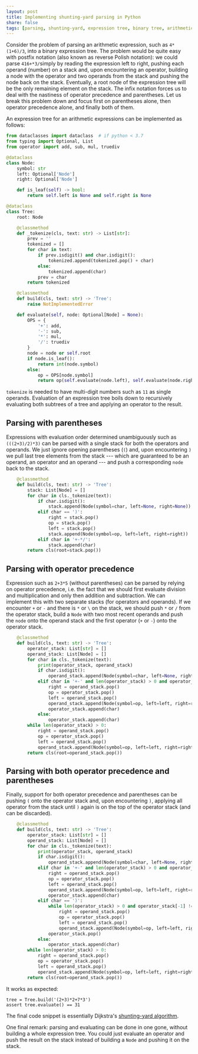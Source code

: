 ```yaml
---
layout: post
title: Implementing shunting-yard parsing in Python  
share: false
tags: [parsing, shunting-yard, expression tree, binary tree, arithmetic expression]
---
```

  
Consider the problem of parsing an arithmetic expression, such as `4*(1+6)/3`, into a binary expression tree. The problem would be quite easy with postfix notation (also known as reverse Polish notation): we could parse `416+*3/`simply by reading the expression left to right, pushing each operand (number) on a stack and, upon encountering an operator, building a node with the operator and two operands from the stack and pushing the node back on the stack. Eventually, a root node of the expression tree will be the only remaining element on the stack. The infix notation forces us to deal with the nastiness of operator precedence and parentheses. Let us break this problem down and focus first on parentheses alone, then operator precedence alone, and finally both of them.  
  
An expression tree for an arithmetic expressions can be implemented as follows:  
  
```python
from dataclasses import dataclass  # if python < 3.7
from typing import Optional, List
from operator import add, sub, mul, truediv

@dataclass
class Node:
    symbol: str
    left: Optional['Node']
    right: Optional['Node']

    def is_leaf(self) -> bool:
        return self.left is None and self.right is None

@dataclass
class Tree:
    root: Node

    @classmethod
    def _tokenize(cls, text: str) -> List[str]:
        prev = ''
        tokenized = []
        for char in text:
            if prev.isdigit() and char.isdigit():
                tokenized.append(tokenized.pop() + char)
            else:
                tokenized.append(char)
            prev = char
        return tokenized

    @classmethod
    def build(cls, text: str) -> 'Tree':
        raise NotImplementedError

    def evaluate(self, node: Optional[Node] = None):
        OPS = {
            '+': add,
            '-': sub,
            '*': mul,
            '/': truediv
        }
        node = node or self.root
        if node.is_leaf():
            return int(node.symbol)
        else:
            op = OPS[node.symbol]
            return op(self.evaluate(node.left), self.evaluate(node.right))
```

`tokenize` is needed to have multi-digit numbers such as `11` as single operands. Evaluation of an expression tree boils down to recursively evaluating both subtrees of a tree and applying an operator to the result.
  
## Parsing with parentheses

Expressions with evaluation order determined unambiguously such as `(((2+3)/2)*3)` can be parsed with a single stack for both the operators and operands. We just ignore opening parentheses (`(`) and, upon encountering `)` we pull last tree elements from the stack --- which are guaranteed to be an operand, an operator and an operand --- and push a corresponding `node` back to the stack.

```python
    @classmethod
    def build(cls, text: str) -> 'Tree':
        stack: List[Node] = []
        for char in cls._tokenize(text):
            if char.isdigit():
                stack.append(Node(symbol=char, left=None, right=None))
            elif char == ')':
                right = stack.pop()
                op = stack.pop()
                left = stack.pop()
                stack.append(Node(symbol=op, left=left, right=right))
            elif char in '+-*/':
                stack.append(char)
        return cls(root=stack.pop())
```

## Parsing with operator precedence

Expression such as `2+3*5` (without parentheses) can be parsed by relying on operator precedence, i.e. the fact that we should first evaluate division and multiplication and only then addition and subtraction. We can implement this with two separate stacks (for operators and operands). If we encounter `+` or `-` and there is `*` or `\` on the stack, we should push `*` or `/` from the operator stack, build a `Node` with two most recent operands and push the `node` onto the operand stack and the first operator (`+` or `-`) onto the operator stack.

```python
    @classmethod
    def build(cls, text: str) -> 'Tree':
        operator_stack: List[str] = []
        operand_stack: List[Node] = []
        for char in cls._tokenize(text):
            print(operator_stack, operand_stack)
            if char.isdigit():
                operand_stack.append(Node(symbol=char, left=None, right=None))
            elif char in '+-' and len(operator_stack) > 0 and operator_stack[-1] in '*/':
                right = operand_stack.pop()
                op = operator_stack.pop()
                left = operand_stack.pop()
                operand_stack.append(Node(symbol=op, left=left, right=right))
                operator_stack.append(char)
            else:
                operator_stack.append(char)
        while len(operator_stack) > 0:
            right = operand_stack.pop()
            op = operator_stack.pop()
            left = operand_stack.pop()
            operand_stack.append(Node(symbol=op, left=left, right=right))
        return cls(root=operand_stack.pop())
```

## Parsing with both operator precedence and parentheses

Finally, support for both operator precedence and parentheses can be pushing `(` onto the operator stack and, upon encountering `)`, applying all operator from the stack until `)` again is on the top of the operator stack (and can be discarded).

```python
    @classmethod
    def build(cls, text: str) -> 'Tree':
        operator_stack: List[str] = []
        operand_stack: List[Node] = []
        for char in cls._tokenize(text):
            print(operator_stack, operand_stack)
            if char.isdigit():
                operand_stack.append(Node(symbol=char, left=None, right=None))
            elif char in '+-' and len(operator_stack) > 0 and operator_stack[-1] in '*/':
                right = operand_stack.pop()
                op = operator_stack.pop()
                left = operand_stack.pop()
                operand_stack.append(Node(symbol=op, left=left, right=right))
                operator_stack.append(char)
            elif char == ')':
                while len(operator_stack) > 0 and operator_stack[-1] != '(':
                    right = operand_stack.pop()
                    op = operator_stack.pop()
                    left = operand_stack.pop()
                    operand_stack.append(Node(symbol=op, left=left, right=right))
                operator_stack.pop()
            else:
                operator_stack.append(char)
        while len(operator_stack) > 0:
            right = operand_stack.pop()
            op = operator_stack.pop()
            left = operand_stack.pop()
            operand_stack.append(Node(symbol=op, left=left, right=right))
        return cls(root=operand_stack.pop())
```
It works as expected:
```
tree = Tree.build('(2+3)*2+7*3')  
assert tree.evaluate() == 31
```

The final code snippet is essentially Dijkstra's [shunting-yard algorithm](https://en.wikipedia.org/wiki/Shunting-yard_algorithm).

One final remark: parsing and evaluating can be done in one gone, without building a whole expression tree. You could just evaluate an operator and push the result on the stack instead of building a `Node` and pushing it on the stack.